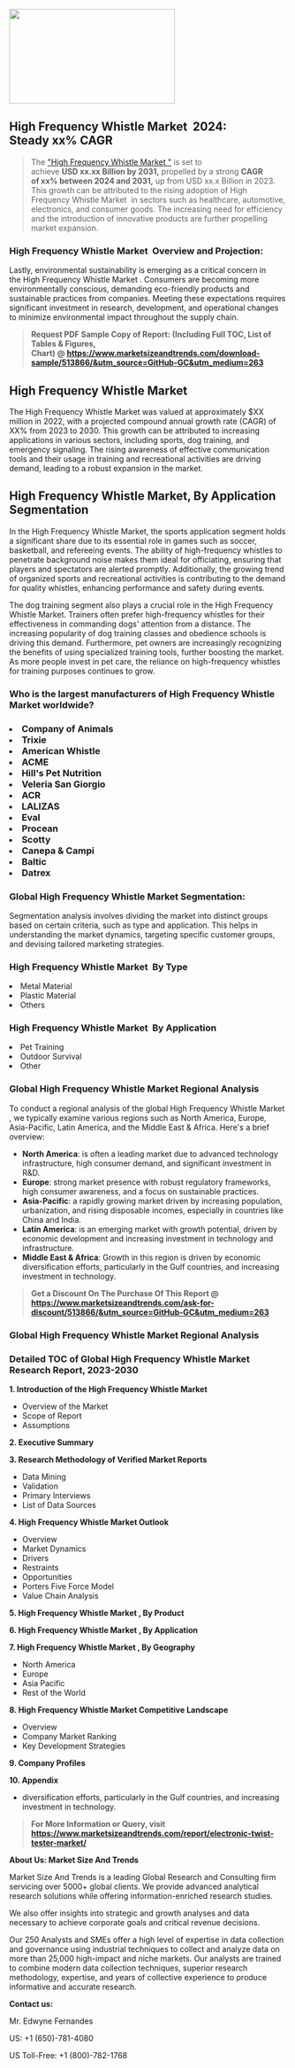 <p><img class="alignnone size-medium wp-image-20088" src="https://ffe5etoiles.com/wp-content/uploads/2024/12/MST1-300x171.png" alt="" width="300" height="171" /></p><h2 id="ember46" class="ember-view reader-text-block__heading-2">High Frequency Whistle Market &nbsp;2024: Steady&nbsp;xx% CAGR</h2><blockquote id="ember47" class="ember-view reader-text-block__blockquote">The&nbsp;<a class="app-aware-link " href="https://www.marketsizeandtrends.com/download-sample/513866/&utm_source=GitHub-GC&utm_medium=263" target="_blank" data-test-app-aware-link="">"High Frequency Whistle Market "</a>&nbsp;is set to achieve&nbsp;<strong>USD&nbsp;xx.xx&nbsp;Billion by 2031,</strong>&nbsp;propelled by a strong&nbsp;<strong>CAGR of&nbsp;xx% between 2024 and 2031,</strong>&nbsp;up from USD xx.x Billion in 2023. This growth can be attributed to the rising adoption of&nbsp;High Frequency Whistle Market &nbsp;in sectors such as healthcare, automotive, electronics, and consumer goods. The increasing need for efficiency and the introduction of innovative products are further propelling market expansion.</blockquote><h3 id="ember48" class="ember-view reader-text-block__heading-3">High Frequency Whistle Market &nbsp;Overview and Projection:</h3><p id="ember49" class="ember-view reader-text-block__paragraph">Lastly, environmental sustainability is emerging as a critical concern in the&nbsp;High Frequency Whistle Market . Consumers are becoming more environmentally conscious, demanding eco-friendly products and sustainable practices from companies. Meeting these expectations requires significant investment in research, development, and operational changes to minimize environmental impact throughout the supply chain.</p><blockquote id="ember50" class="ember-view reader-text-block__blockquote"><strong>Request PDF Sample Copy of Report: (Including Full TOC, List of Tables &amp; Figures, Chart)&nbsp;@&nbsp;<strong><a href="https://www.marketsizeandtrends.com/download-sample/513866/&utm_source=GitHub-GC&utm_medium=263" target="_blank">https://www.marketsizeandtrends.com/download-sample/513866/&utm_source=GitHub-GC&utm_medium=263</a></strong></strong></blockquote><h3 class=""> <h2>High Frequency Whistle Market</h2><p>The High Frequency Whistle Market was valued at approximately $XX million in 2022, with a projected compound annual growth rate (CAGR) of XX% from 2023 to 2030. This growth can be attributed to increasing applications in various sectors, including sports, dog training, and emergency signaling. The rising awareness of effective communication tools and their usage in training and recreational activities are driving demand, leading to a robust expansion in the market.</p><h2>High Frequency Whistle Market, By Application Segmentation</h2><p>In the High Frequency Whistle Market, the sports application segment holds a significant share due to its essential role in games such as soccer, basketball, and refereeing events. The ability of high-frequency whistles to penetrate background noise makes them ideal for officiating, ensuring that players and spectators are alerted promptly. Additionally, the growing trend of organized sports and recreational activities is contributing to the demand for quality whistles, enhancing performance and safety during events.</p><p>The dog training segment also plays a crucial role in the High Frequency Whistle Market. Trainers often prefer high-frequency whistles for their effectiveness in commanding dogs' attention from a distance. The increasing popularity of dog training classes and obedience schools is driving this demand. Furthermore, pet owners are increasingly recognizing the benefits of using specialized training tools, further boosting the market. As more people invest in pet care, the reliance on high-frequency whistles for training purposes continues to grow.</p></h3><h3 id="" class="">Who is the largest manufacturers of&nbsp;High Frequency Whistle Market worldwide?</h3><h3 class=""></Li><Li>Company of Animals</Li><Li> Trixie</Li><Li> American Whistle</Li><Li> ACME</Li><Li> Hill's Pet Nutrition</Li><Li> Veleria San Giorgio</Li><Li> ACR</Li><Li> LALIZAS</Li><Li> Eval</Li><Li> Procean</Li><Li> Scotty</Li><Li> Canepa & Campi</Li><Li> Baltic</Li><Li> Datrex</h3><h3 id="ember53" class="ember-view reader-text-block__heading-3">Global&nbsp;High Frequency Whistle Market Segmentation:</h3><p id="ember54" class="ember-view reader-text-block__paragraph">Segmentation analysis involves dividing the market into distinct groups based on certain criteria, such as type and application. This helps in understanding the market dynamics, targeting specific customer groups, and devising tailored marketing strategies.</p><h3 id="" class="">High Frequency Whistle Market &nbsp;By Type</h3><p></Li><Li>Metal Material</Li><Li> Plastic Material</Li><Li> Others</p><h3 id="" class="">High Frequency Whistle Market &nbsp;By Application</h3><p class=""></Li><Li>Pet Training</Li><Li> Outdoor Survival</Li><Li> Other</p><h3 id="ember62" class="ember-view reader-text-block__heading-3">Global High Frequency Whistle Market Regional Analysis</h3><p id="ember63" class="ember-view reader-text-block__paragraph">To conduct a regional analysis of the global High Frequency Whistle Market , we typically examine various regions such as North America, Europe, Asia-Pacific, Latin America, and the Middle East &amp; Africa. Here's a brief overview:</p><ul><li><strong>North America</strong>: is often a leading market due to advanced technology infrastructure, high consumer demand, and significant investment in R&amp;D.</li><li><strong>Europe</strong>: strong market presence with robust regulatory frameworks, high consumer awareness, and a focus on sustainable practices.</li><li><strong>Asia-Pacific</strong>: a rapidly growing market driven by increasing population, urbanization, and rising disposable incomes, especially in countries like China and India.</li><li><strong>Latin America</strong>: is an emerging market with growth potential, driven by economic development and increasing investment in technology and infrastructure.</li><li><strong>Middle East &amp; Africa</strong>: Growth in this region is driven by economic diversification efforts, particularly in the Gulf countries, and increasing investment in technology.</li></ul><blockquote id="ember61" class="ember-view reader-text-block__blockquote"><strong>Get a Discount On The Purchase Of This Report @ <strong><a href="https://html-cleaner.com/" target="">https://www.marketsizeandtrends.com/ask-for-discount/513866/&utm_source=GitHub-GC&utm_medium=263</a></strong></strong></blockquote><h3 id="ember62" class="ember-view reader-text-block__heading-3">Global High Frequency Whistle Market Regional Analysis</h3><h3 id="" class="">Detailed TOC of Global High Frequency Whistle Market Research Report, 2023-2030</h3><p id="" class=""><strong>1. Introduction of the High Frequency Whistle Market </strong></p><ul><li>Overview of the Market</li><li>Scope of Report</li><li>Assumptions</li></ul><p id="" class=""><strong>2. Executive Summary</strong></p><p id="" class=""><strong>3. Research Methodology of Verified Market Reports</strong></p><ul><li>Data Mining</li><li>Validation</li><li>Primary Interviews</li><li>List of Data Sources</li></ul><p id="" class=""><strong>4. High Frequency Whistle Market Outlook</strong></p><ul><li>Overview</li><li>Market Dynamics</li><li>Drivers</li><li>Restraints</li><li>Opportunities</li><li>Porters Five Force Model</li><li>Value Chain Analysis</li></ul><p id="" class=""><strong>5. High Frequency Whistle Market , By Product</strong></p><p id="" class=""><strong>6. High Frequency Whistle Market , By Application</strong></p><p id="" class=""><strong>7. High Frequency Whistle Market , By Geography</strong></p><ul><li>North America</li><li>Europe</li><li>Asia Pacific</li><li>Rest of the World</li></ul><p id="" class=""><strong>8. High Frequency Whistle Market Competitive Landscape</strong></p><ul><li>Overview</li><li>Company Market Ranking</li><li>Key Development Strategies</li></ul><p id="" class=""><strong>9. Company Profiles</strong></p><p id="" class=""><strong>10. Appendix</strong></p><ul><li>diversification efforts, particularly in the Gulf countries, and increasing investment in technology.</li></ul><blockquote id="ember65" class="ember-view reader-text-block__blockquote"><strong>For More Information or Query, visit <strong><strong><a href="https://html-cleaner.com/" target="">https://www.marketsizeandtrends.com/report/electronic-twist-tester-market/</a></strong></strong></strong></blockquote><p id="" class=""><strong>About Us: Market Size And Trends</strong></p><p id="" class="">Market Size And Trends is a leading Global Research and Consulting firm servicing over 5000+ global clients. We provide advanced analytical research solutions while offering information-enriched research studies.</p><p id="" class="">We also offer insights into strategic and growth analyses and data necessary to achieve corporate goals and critical revenue decisions.</p><p id="" class="">Our 250 Analysts and SMEs offer a high level of expertise in data collection and governance using industrial techniques to collect and analyze data on more than 25,000 high-impact and niche markets. Our analysts are trained to combine modern data collection techniques, superior research methodology, expertise, and years of collective experience to produce informative and accurate research.</p><p id="" class=""><strong>Contact us:</strong></p><p id="" class="">Mr. Edwyne Fernandes</p><p id="" class="">US: +1 (650)-781-4080</p><p id="" class="">US Toll-Free: +1 (800)-782-1768</p>
